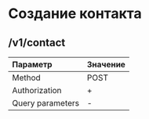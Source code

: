 # Создание контакта
## /v1/contact
| Параметр  | Значение  | 
|:----------|:----------|
| Method    | POST      |
| Authorization    | +  |
|Query parameters|- 	 |
